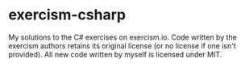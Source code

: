 # exercism-csharp

My solutions to the C# exercises on exercism.io. Code written by the exercism
authors retains its original license (or no license if one isn't provided). All
new code written by myself is licensed under MIT.
